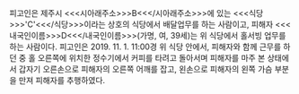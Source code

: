 피고인은 제주시 <<<시아래주소>>>B<<</시아래주소>>>에 있는 <<<식당>>>'C'<<</식당>>>이라는 상호의 식당에서 배달업무를 하는 사람이고, 피해자 <<<내국인이름>>>D<<</내국인이름>>>(가명, 여, 39세)는 위 식당에서 홀서빙 업무를 하는 사람이다.
피고인은 2019. 11. 1. 11:00경 위 식당 안에서, 피해자와 함께 근무를 하던 중 홀 오른쪽에 위치한 정수기에서 커피를 타려고 돌아서며 피해자를 마주 본 상태에서 갑자기 오른손으로 피해자의 오른쪽 어깨를 잡고, 왼손으로 피해자의 왼쪽 가슴 부분을 만져 피해자를 추행하였다.